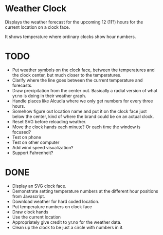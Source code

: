 # Weather Clock
Displays the weather forecast for the upcoming 12 (11?) hours for the current
location on a clock face.

It shows temperature where ordinary clocks show hour numbers.

# TODO
* Put weather symbols on the clock face, between the temperatures and the clock center, but much closer to the temperatures.
* Clarify where the line goes between the current temperature and
  forecasts.
* Draw precipitation from the center out. Basically a radial version of what yr.no is doing in their weather graph.
* Handle places like Alcudia where we only get numbers for every three hours.
* Somehow figure out location name and put it on the clock face just below the center, kind of where the brand could be on an actual clock.
* Reset SVG before reloading weather.
* Move the clock hands each minute? Or each time the window is focused?
* Test on phone
* Test on other computer
* Add wind speed visualization?
* Support Fahrenheit?

# DONE
* Display an SVG clock face.
* Demonstrate setting temperature numbers at the different hour positions from Javascript.
* Download weather for hard coded location.
* Put temperature numbers on clock face
* Draw clock hands
* Use the current location
* Appropriately give credit to yr.no for the weather data.
* Clean up the clock to be just a circle with numbers in it.
